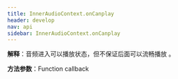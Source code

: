 ```yaml
---
title: InnerAudioContext.onCanplay
header: develop
nav: api
sidebar: InnerAudioContext.onCanplay
---
```




**解释**：音频进入可以播放状态，但不保证后面可以流畅播放 。

**方法参数**：Function callback

